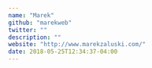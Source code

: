 ```yaml
---
name: "Marek"
github: "marekweb"
twitter: ""
description: ""
website: "http://www.marekzaluski.com/"
date: 2018-05-25T12:34:37-04:00
---
```

